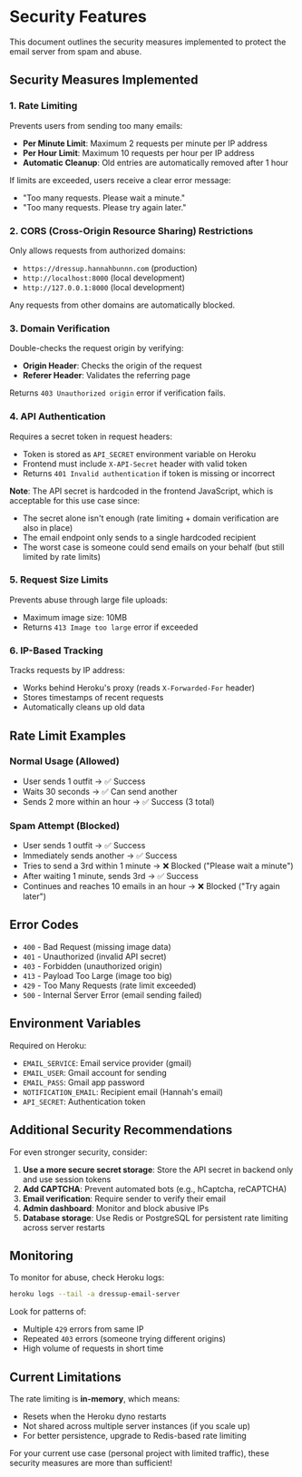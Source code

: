 # Security Features

This document outlines the security measures implemented to protect the email server from spam and abuse.

## Security Measures Implemented

### 1. **Rate Limiting**
Prevents users from sending too many emails:
- **Per Minute Limit**: Maximum 2 requests per minute per IP address
- **Per Hour Limit**: Maximum 10 requests per hour per IP address
- **Automatic Cleanup**: Old entries are automatically removed after 1 hour

If limits are exceeded, users receive a clear error message:
- "Too many requests. Please wait a minute."
- "Too many requests. Please try again later."

### 2. **CORS (Cross-Origin Resource Sharing) Restrictions**
Only allows requests from authorized domains:
- `https://dressup.hannahbunnn.com` (production)
- `http://localhost:8000` (local development)
- `http://127.0.0.1:8000` (local development)

Any requests from other domains are automatically blocked.

### 3. **Domain Verification**
Double-checks the request origin by verifying:
- **Origin Header**: Checks the origin of the request
- **Referer Header**: Validates the referring page

Returns `403 Unauthorized origin` error if verification fails.

### 4. **API Authentication**
Requires a secret token in request headers:
- Token is stored as `API_SECRET` environment variable on Heroku
- Frontend must include `X-API-Secret` header with valid token
- Returns `401 Invalid authentication` if token is missing or incorrect

**Note**: The API secret is hardcoded in the frontend JavaScript, which is acceptable for this use case since:
- The secret alone isn't enough (rate limiting + domain verification are also in place)
- The email endpoint only sends to a single hardcoded recipient
- The worst case is someone could send emails on your behalf (but still limited by rate limits)

### 5. **Request Size Limits**
Prevents abuse through large file uploads:
- Maximum image size: 10MB
- Returns `413 Image too large` error if exceeded

### 6. **IP-Based Tracking**
Tracks requests by IP address:
- Works behind Heroku's proxy (reads `X-Forwarded-For` header)
- Stores timestamps of recent requests
- Automatically cleans up old data

## Rate Limit Examples

### Normal Usage (Allowed)
- User sends 1 outfit → ✅ Success
- Waits 30 seconds → ✅ Can send another
- Sends 2 more within an hour → ✅ Success (3 total)

### Spam Attempt (Blocked)
- User sends 1 outfit → ✅ Success
- Immediately sends another → ✅ Success
- Tries to send a 3rd within 1 minute → ❌ Blocked ("Please wait a minute")
- After waiting 1 minute, sends 3rd → ✅ Success
- Continues and reaches 10 emails in an hour → ❌ Blocked ("Try again later")

## Error Codes

- `400` - Bad Request (missing image data)
- `401` - Unauthorized (invalid API secret)
- `403` - Forbidden (unauthorized origin)
- `413` - Payload Too Large (image too big)
- `429` - Too Many Requests (rate limit exceeded)
- `500` - Internal Server Error (email sending failed)

## Environment Variables

Required on Heroku:
- `EMAIL_SERVICE`: Email service provider (gmail)
- `EMAIL_USER`: Gmail account for sending
- `EMAIL_PASS`: Gmail app password
- `NOTIFICATION_EMAIL`: Recipient email (Hannah's email)
- `API_SECRET`: Authentication token

## Additional Security Recommendations

For even stronger security, consider:

1. **Use a more secure secret storage**: Store the API secret in backend only and use session tokens
2. **Add CAPTCHA**: Prevent automated bots (e.g., hCaptcha, reCAPTCHA)
3. **Email verification**: Require sender to verify their email
4. **Admin dashboard**: Monitor and block abusive IPs
5. **Database storage**: Use Redis or PostgreSQL for persistent rate limiting across server restarts

## Monitoring

To monitor for abuse, check Heroku logs:
```bash
heroku logs --tail -a dressup-email-server
```

Look for patterns of:
- Multiple `429` errors from same IP
- Repeated `403` errors (someone trying different origins)
- High volume of requests in short time

## Current Limitations

The rate limiting is **in-memory**, which means:
- Resets when the Heroku dyno restarts
- Not shared across multiple server instances (if you scale up)
- For better persistence, upgrade to Redis-based rate limiting

For your current use case (personal project with limited traffic), these security measures are more than sufficient!
